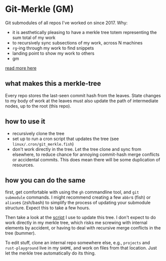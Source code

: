 # Git-Merkle (GM) 
Git submodules of all repos I've worked on since 2017. Why:
- it is aesthetically pleasing to have a merkle tree totem representing the sum total of my work
- to recursively sync subsections of my work, across N machines
- `rg`-ing through my work to find snippets
- landing point to show my work to others
- gm

[read more here](https://thork.net/posts/2024-01-31-git-merkle/)

## what makes this a merkle-tree
Every repo stores the last-seen commit hash from the leaves. State changes to my body of work at the leaves must also
update the path of intermediate nodes, up to the root (this repo). 

## how to use it
- recursively clone the tree
- set up to run a cron script that updates the tree (see `linux/.cron/git_merkle.fish`)
- don't work directly in the tree. Let the tree clone and sync from elsewhere, to reduce chance for annoying commit-hash merge conflicts or accidental commits. This does mean there will be some duplication of resources. 

## how you can do the same
first, get comfortable with using the `gh` commandline tool, and `git submodule` commands. I might recommend creating a
few `abbr`s (fish) or `alias`es (zsh/bash) to simplify the process of updating your submodule structure. Expect this to
take a few hours. 

Then take a look at the [script](https://github.com/thor314/.cron/blob/main/git_merkle.fish) I use to update this tree.
I don't expect to do work directly in my merkle tree, which risks me screwing with internal elements by accident, or
having to deal with recursive merge conflicts in the tree (bummer).

To edit stuff, clone an internal repo somewhere else, e.g., `projects` and `rust-playground` live in my `$HOME`, and
work on files from that location. Just let the merkle tree automatically do its thing.

